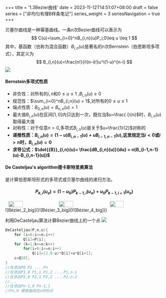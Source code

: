 +++
title = '1.3Bezier曲线'
date = 2023-11-12T14:51:07+08:00
draft = false
series = ["非均匀有理B样条笔记"]
series_weight = 3
seriesNavigation = true
+++

贝塞尔曲线是一种幂基曲线。一条n次Bezier曲线可以表示为
$$
C(u)=\sum_{i=0}^nB_{i,n}(u)P_i,0\leq u \leq 1
$$
其中，基函数（也称为混合函数）$B_{i,n}(u)$是著名的n次Bernstein（伯恩斯坦多项式），其定义为
$$
B_{i,n}(u)=\frac{n!}{i!(n-i)!}u^i(1-u)^{n-i}
$$
 ![](/Nurbs/1682141901756.jpg)

#### Bernstein多项式性质
- 非负性：对所有的$i,n$和$0 \leq u \leq 1$ ,$B_{i,n}(u) \geq 0$
- 规范性：$\sum_{i=0}^nB_{i,n}(u) = 1$,对所有的$0 \leq u \leq 1$
- 端点性质：$B_{0,n}(u)=B_{n,n}(u)=1$
- 最大值$B_{i,n}(u)$在区间$[1,0]$内只达到一次，既仅当$u=\frac{ i}{n}$时，$B_{i,n}(u)$取得最大值
- 对称性：对于任意$n \gt 0$,多项式$B_{i,n}(u)$是关于$u=\frac{1}{2}$对称的
- **递推性质：$B_{i,n}(u)=(1-u)B_{i,n-1}(u) +uB_{i-1,n-1}(u)$,这里规定当$i \lt 0$或$i \gt n$时，$B_{i,n}(u) = 0$**
- **求导公式：$\dot{{B}}_{i,n}(u)= \frac{dB_{i,n}(u)}{du} = n(B_{i-1,n-1}(u)-B_{i,n-1}(u))$**

#### De Casteljau's algorithm德卡斯特里奥算法
是计算伯恩斯坦形式的多项式或贝塞尔曲线的递归方法。

#### $$P_{k,i}(u_o)=(1-u_0)P_{k-1,i}(u_o)+u_0P_{k-1,i+1}(u_o)$$

<div style="display: flex; justify-content: center;">
<image src="/Nurbs/240px-Bézier_2_big.gif"  style="width: 30%; height: auto; margin-right: 10px;">
<image src="/Nurbs/Bézier_3_big.gif"  style="width: 30%; height: auto; margin-right: 10px;">
<image src="/Nurbs/Bézier_4_big.gif"  style="width: 30%; height: auto; margin-right: 10px;">
</div>
![Bézier_2_big]()![Bézier_3_big]()![Bézier_4_big]()

利用DeCasteljau算法计算Bezier曲线上的一个点
 ![](/Nurbs/De%20Casteljau's.jpg)

```c
DeCasteljau(P,n,u){
    for (i=0;i<=n;i++)
        Q[i]=P[i];
    for (k=1;k<=n;k++)
        for(i=0;i<=n;i++)
            Q[i]=(1.0-u)*Q[i]+u*Q[i+1];
    c=Q[0];
}
//先求出P0 P1 ....Pn
//在求出P1,0 P1,1 P1,2 ....P1,n-1
//在求出P2,0 P2,1 P2,2 ....P2,n-2
//...
//在求出Pn-1,0 Pn-1,1
//Pn,0 便是曲线在u时的点
```